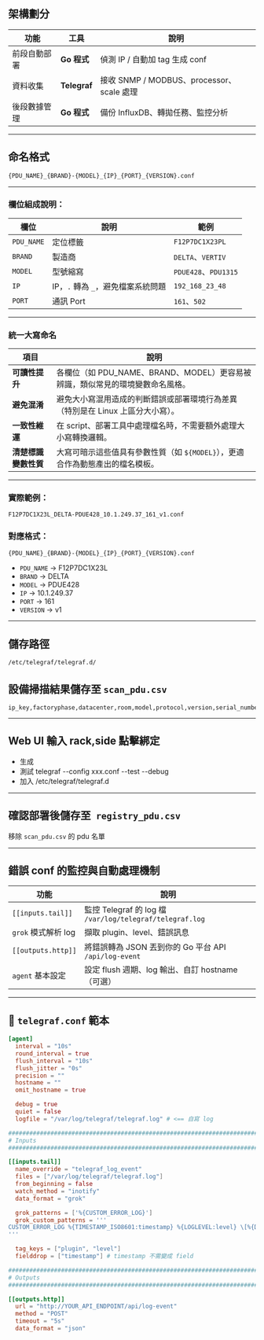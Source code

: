 
## 架構劃分

| 功能           | 工具         | 說明           |
|----------------|--------------|--------------|
| 前段自動部署  | **Go 程式**  | 偵測 IP / 自動加 tag 生成 conf |
| 資料收集     | **Telegraf** | 接收 SNMP / MODBUS、processor、scale 處理 |
| 後段數據管理  | **Go 程式**  | 備份 InfluxDB、轉拋任務、監控分析 |


---

## 命名格式

```bash
{PDU_NAME}_{BRAND}-{MODEL}_{IP}_{PORT}_{VERSION}.conf
```

---

### 欄位組成說明：

| 欄位           | 說明                             | 範例                  |
|--------------|-----------------------------------|----------------------|
| `PDU_NAME`   | 定位標籤                           | `F12P7DC1X23PL`     |
| `BRAND`      | 製造商                            | `DELTA`、`VERTIV`      |
| `MODEL`      | 型號縮寫                          | `PDUE428`、`PDU1315`   |
| `IP`         | IP，`.` 轉為 `_`，避免檔案系統問題   | `192_168_23_48`        |
| `PORT`       | 通訊 Port                         | `161`、`502`           |


---

### 統一大寫命名

| 項目 | 說明 |
|------|------|
| **可讀性提升** | 各欄位（如 PDU_NAME、BRAND、MODEL）更容易被辨識，類似常見的環境變數命名風格。 |
| **避免混淆** | 避免大小寫混用造成的判斷錯誤或部署環境行為差異（特別是在 Linux 上區分大小寫）。 |
| **一致性維運** | 在 script、部署工具中處理檔名時，不需要額外處理大小寫轉換邏輯。 |
| **清楚標識變數性質** | 大寫可暗示這些值具有參數性質（如 `${MODEL}`），更適合作為動態產出的檔名模板。 |

---

### 實際範例：

```bash
F12P7DC1X23L_DELTA-PDUE428_10.1.249.37_161_v1.conf
```

### 對應格式：

```bash
{PDU_NAME}_{BRAND}-{MODEL}_{IP}_{PORT}_{VERSION}.conf
```

- `PDU_NAME` → F12P7DC1X23L
- `BRAND` → DELTA
- `MODEL` → PDUE428
- `IP` → 10.1.249.37
- `PORT` → 161
- `VERSION` → v1


---

## 儲存路徑

```bash
/etc/telegraf/telegraf.d/
```

## 設備掃描結果儲存至 `scan_pdu.csv`

```csv
ip_key,factoryphase,datacenter,room,model,protocol,version,serial_number,mac_address,instance_type,manufacturer,uptime,updated_at

```

---

## Web UI 輸入 rack,side 點擊綁定

- 生成
- 測試 telegraf --config xxx.conf --test --debug
- 加入  /etc/telegraf/telegraf.d
---

## 確認部署後儲存至` registry_pdu.csv`
移除 `scan_pdu.csv` 的 pdu 	名單



---

## 錯誤 conf 的監控與自動處理機制

| 功能                     | 說明                                       |
|--------------------------|--------------------------------------------|
| `[[inputs.tail]]`        | 監控 Telegraf 的 log 檔 `/var/log/telegraf/telegraf.log` |
| `grok` 模式解析 log      | 擷取 plugin、level、錯誤訊息              |
| `[[outputs.http]]`       | 將錯誤轉為 JSON 丟到你的 Go 平台 API `/api/log-event` |
| `agent` 基本設定         | 設定 flush 週期、log 輸出、自訂 hostname（可選） |

---

## 📄 `telegraf.conf` 範本

```toml
[agent]
  interval = "10s"
  round_interval = true
  flush_interval = "10s"
  flush_jitter = "0s"
  precision = ""
  hostname = ""
  omit_hostname = true

  debug = true
  quiet = false
  logfile = "/var/log/telegraf/telegraf.log" # <== 自寫 log

###############################################################################
# Inputs
###############################################################################

[[inputs.tail]]
  name_override = "telegraf_log_event"
  files = ["/var/log/telegraf/telegraf.log"]
  from_beginning = false
  watch_method = "inotify"
  data_format = "grok"

  grok_patterns = ['%{CUSTOM_ERROR_LOG}']
  grok_custom_patterns = '''
CUSTOM_ERROR_LOG %{TIMESTAMP_ISO8601:timestamp} %{LOGLEVEL:level} \[%{DATA:plugin}\] %{GREEDYDATA:message}
'''

  tag_keys = ["plugin", "level"]
  fielddrop = ["timestamp"] # timestamp 不需變成 field

###############################################################################
# Outputs
###############################################################################

[[outputs.http]]
  url = "http://YOUR_API_ENDPOINT/api/log-event"
  method = "POST"
  timeout = "5s"
  data_format = "json"
```

